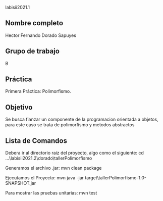 labisii2021.1

## Nombre completo

Hector Fernando Dorado Sapuyes

## Grupo de trabajo

B

## Práctica

Primera Práctica: Polimorfismo.

## Objetivo

Se busca fianzar un componente de la programacion orientada a objetos, 
para este caso se trata de polimorfismo y metodos abstractos

## Lista de Comandos


Debera ir al directorio raiz del proyecto, algo como el siguiente:
cd ...\labisii2021.2\dorado\tallerPolimorfismo


Generamos el archivo .jar:
mvn clean package


Ejecutamos el Proyecto:
mvn java -jar target\tallerPolimorfismo-1.0-SNAPSHOT.jar

Para mostrar las pruebas unitarias:
mvn test
